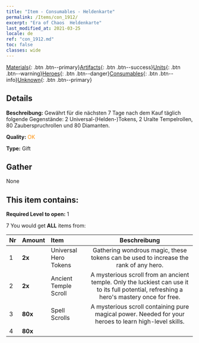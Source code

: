 ```yaml
---
title: "Item - Consumables - Heldenkarte"
permalink: /Items/con_1912/
excerpt: "Era of Chaos  Heldenkarte"
last_modified_at: 2021-03-25
locale: de
ref: "con_1912.md"
toc: false
classes: wide
---
```

 [Materials](/de/Items/){: .btn .btn--primary}[Artifacts](/de/Items/Artifacts/){: .btn .btn--success}[Units](/de/Items/Units/){: .btn .btn--warning}[Heroes](/de/Items/Heroes/){: .btn .btn--danger}[Consumables](/de/Items/Consumables/){: .btn .btn--info}[Unknown](/de/Items/Unknown/){: .btn .btn--primary}

## Details
 **Beschreibung:** Gewährt für die nächsten 7 Tage nach dem Kauf täglich folgende Gegenstände: 2 Universal-(Helden-)Tokens, 2 Uralte Tempelrollen, 80 Zauberspruchrollen und 80 Diamanten.

 **Quality:** <span style="color: #FF8C00">OK</span>

 **Type:** Gift

## Gather

  None

## This item contains:

 **Required Level to open:** 1

 7 You would get **ALL** items  from:

  | Nr | Amount |     Item    | Beschreibung |
  |:---|:-------|:------------|:-----------:|
  | 1 |  **2x** | Universal Hero Tokens | Gathering wondrous magic, these tokens can be used to increase the rank of any hero.  | 
  | 2 |  **2x** | Ancient Temple Scroll | A mysterious scroll from an ancient temple. Only the luckiest can use it to its full potential, refreshing a hero's mastery once for free.  | 
  | 3 |  **80x** | Spell Scrolls | A mysterious scroll containing pure magical power. Needed for your heroes to learn high-level skills.  | 
  | 4 |  **80x** | <i class="fas fa-gem"/> |  | 
